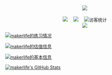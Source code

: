 <!-- 动态打字效果 -->
<h1 align="center">
  <a href="https://www.amakerlife.ml">
    <img src="https://readme-typing-svg.herokuapp.com/?lines=&gt;%20Hello%20&lt;;这里是%20Makerlife.&center=true&size=27">
  </a>
</h1>

<!-- 个人资料徽标 -->
<div align="center">
  <a href="https://www.amakerlife.ml/"><img src="https://img.shields.io/badge/website-%E4%B8%AA%E4%BA%BA%E7%BD%91%E7%AB%99-blue"></a>&emsp;
  <a href="https://space.bilibili.com/1171869398/"><img src="https://img.shields.io/badge/bilibili-B%E7%AB%99-ff69b4"></a>&emsp;
<!-- 访客数统计徽标 -->
  <img src="https://visitor-badge.glitch.me/badge?page_id=amakerlifegh" alt="访客统计" /></div>

<!-- 贪吃蛇代码贡献图 -->
<div align="center"><img src="https://cdn.jsdelivr.net/gh/amakerlife/amakerlife/assets/github-contribution-grid-snake.svg" /></div>

[![makerlife的练习情况](https://luogu-card.vercel.app/practice?id=335621)](https://www.luogu.com.cn/user/335621)

[![makerlife的估值信息](https://luogu.wao3.cn/api/guzhi?id=335621&scores=100,39,43,7,20)](https://www.luogu.com.cn/user/335621)

[![makerlife的基本信息](https://luogu-card.vercel.app/about?id=335621)](https://www.luogu.com.cn/user/335621)

[![makerlife's GitHub Stats](https://github-readme-stats.vercel.app/api?username=amakerlife&show_icons=true)](https://www.luogu.com.cn/user/335621)
